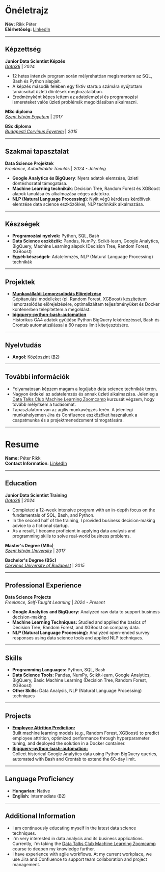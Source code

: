 # Önéletrajz

**Név:** Rikk Péter  
**Elérhetőség:** [LinkedIn](https://www.linkedin.com/in/p%C3%A9ter-rikk-b848901a2/)

---

## Képzettség

**Junior Data Scientist Képzés**  
_[Data36](https://data36.com/)_ | _2024_  
- 12 hetes intenzív program során mélyrehatóan megismertem az SQL, Bash és Python alapjait.
- A képzés második felében egy fiktív startup számára nyújtottam tanácsokat üzleti döntések meghozatalában.
- Eredményként képes lettem az adatelemzési és programozási ismereteket valós üzleti problémák megoldásában alkalmazni.

**MSc diploma**  
_[Szent István Egyetem](https://www.szie.hu/)_ | _2017_  

**BSc diploma**  
_[Budapesti Corvinus Egyetem](https://www.uni-corvinus.hu/)_ | _2015_

---

## Szakmai tapasztalat

**Data Science Projektek**  
_Freelance, Autodidakta Tanulás_ | _2024 - Jelenleg_  
- **Google Analytics és BigQuery**: Nyers adatok elemzése, üzleti döntéshozatal támogatása.
- **Machine Learning technikák**: Decision Tree, Random Forest és XGBoost alapok tanulása és alkalmazása céges adatokra.
- **NLP (Natural Language Processing)**: Nyílt végű kérdéses kérdőívek elemzése data science eszközökkel, NLP technikák alkalmazása.

---

## Készségek

- **Programozási nyelvek:** Python, SQL, Bash
- **Data Science eszközök:** Pandas, NumPy, Scikit-learn, Google Analytics, BigQuery, Machine Learning alapok (Decision Tree, Random Forest, XGBoost)
- **Egyéb készségek:** Adatelemzés, NLP (Natural Language Processing) technikák

---

## Projektek

- **[Munkavállalói Lemorzsolódás Előrejelzése](https://github.com/azapeti/ml-zoomcamp-homeworks/tree/edit_README/07_midterm_project)**  
Gépitanulási modelleket (pl. Random Forest, XGBoost) készítettem lemorzsolódás előrejelzésére, optimalizáltam teljesítményüket és Docker konténerben telepítettem a megoldást.
- **[bigquery-python-bash-automation](https://github.com/azapeti/bigquery-python-bash-automation)**  
Historikus GA4 adatok gyűjtése Python BigQuery lekérdezéssel, Bash és Crontab automatizálással a 60 napos limit kiterjesztésére.

---

## Nyelvtudás

- **Angol:** Középszint (B2)

---

## További információk

- Folyamatosan képzem magam a legújabb data science technikák terén.
- Nagyon érdekel az adatelemzés és annak üzleti alkalmazása. Jelenleg a [Data Talks Club Machine Learning Zoomcamp](https://datatalks.club/blog/machine-learning-zoomcamp.html) kurzusát végzem, hogy tovább mélyítsem a tudásomat.
- Tapasztalatom van az agilis munkavégzés terén. A jelenlegi munkahelyemen Jira és Confluence eszközöket használunk a csapatmunka és a projektmenedzsment támogatására.

---

# Resume

**Name:** Péter Rikk  
**Contact Information:** [LinkedIn](https://www.linkedin.com/in/p%C3%A9ter-rikk-b848901a2/)

---

## Education

**Junior Data Scientist Training**  
_[Data36](https://data36.com/)_ | _2024_  
- Completed a 12-week intensive program with an in-depth focus on the fundamentals of SQL, Bash, and Python.
- In the second half of the training, I provided business decision-making advice to a fictional startup.
- As a result, I became proficient in applying data analysis and programming skills to solve real-world business problems.

**Master's Degree (MSc)**  
_[Szent István University](https://www.szie.hu/)_ | _2017_  

**Bachelor's Degree (BSc)**  
_[Corvinus University of Budapest](https://www.uni-corvinus.hu/)_ | _2015_

---

## Professional Experience

**Data Science Projects**  
_Freelance, Self-Taught Learning_ | _2024 - Present_  
- **Google Analytics and BigQuery:** Analyzed raw data to support business decision-making.
- **Machine Learning Techniques:** Studied and applied the basics of Decision Tree, Random Forest, and XGBoost on company data.
- **NLP (Natural Language Processing):** Analyzed open-ended survey responses using data science tools and applied NLP techniques.

---

## Skills

- **Programming Languages:** Python, SQL, Bash
- **Data Science Tools:** Pandas, NumPy, Scikit-learn, Google Analytics, BigQuery, Basic Machine Learning (Decision Tree, Random Forest, XGBoost)
- **Other Skills:** Data Analysis, NLP (Natural Language Processing) techniques

---

## Projects

- **[Employee Attrition Prediction:](https://github.com/azapeti/ml-zoomcamp-homeworks/tree/edit_README/07_midterm_project)**  
Built machine learning models (e.g., Random Forest, XGBoost) to predict employee attrition, optimized performance through hyperparameter tuning, and deployed the solution in a Docker container.
- **[Bigquery-python-bash-automation:](https://github.com/azapeti/bigquery-python-bash-automation)**  
Collect historical Google Analytics data using Python BigQuery queries, automated with Bash and Crontab to extend the 60-day limit.

---

## Language Proficiency

- **Hungarian:** Native  
- **English:** Intermediate (B2)

---

## Additional Information

- I am continuously educating myself in the latest data science techniques.
- I'm very interested in data analysis and its business applications. Currently, I'm taking the [Data Talks Club Machine Learning Zoomcamp](https://datatalks.club/blog/machine-learning-zoomcamp.html) course to deepen my knowledge further.
- I have experience with agile workflows. At my current workplace, we use Jira and Confluence to support team collaboration and project management.
